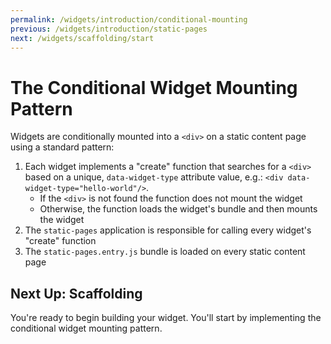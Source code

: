 ```yaml
---
permalink: /widgets/introduction/conditional-mounting
previous: /widgets/introduction/static-pages
next: /widgets/scaffolding/start
---
```


# The Conditional Widget Mounting Pattern

Widgets are conditionally mounted into a `<div>` on a static content page using a standard pattern:

1. Each widget implements a "create" function that searches for a `<div>` based on a unique, `data-widget-type` attribute value, e.g.: `<div data-widget-type="hello-world"/>`.
    - If the `<div>` is not found the function does not mount the widget
    - Otherwise, the function loads the widget's bundle and then mounts the widget
1. The `static-pages` application is responsible for calling every widget's "create" function
1. The `static-pages.entry.js` bundle is loaded on every static content page

## Next Up: Scaffolding

You're ready to begin building your widget. You'll start by implementing the conditional widget mounting pattern.
